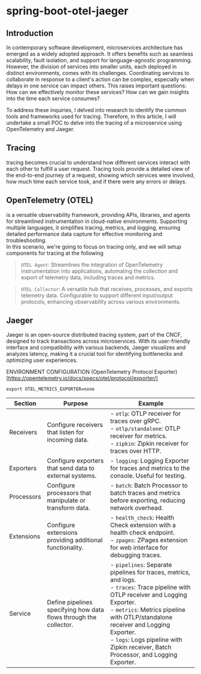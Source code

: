 # spring-boot-otel-jaeger
## Introduction
In contemporary software development, microservices architecture has emerged as a widely adopted approach. It offers benefits such as seamless scalability, fault isolation, and support for language-agnostic programming. However, the division of services into smaller units, each deployed in distinct environments, comes with its challenges. Coordinating services to collaborate in response to a client's action can be complex, especially when delays in one service can impact others. This raises important questions: How can we effectively monitor these services? How can we gain insights into the time each service consumes?

To address these inquiries, I delved into research to identify the common tools and frameworks used for tracing. Therefore, in this article, I will undertake a small POC to delve into the tracing of a microservice using OpenTelemetry and Jaeger.

## Tracing
tracing becomes crucial to understand how different services interact with each other to fulfill a user request. Tracing tools provide a detailed view of the end-to-end journey of a request, showing which services were involved, how much time each service took, and if there were any errors or delays.

## OpenTelemetry (OTEL)
is a versatile observability framework, providing APIs, libraries, and agents for streamlined instrumentation in cloud-native environments. Supporting multiple languages, it simplifies tracing, metrics, and logging, ensuring detailed performance data capture for effective monitoring and troubleshooting.\
In this scenario, we're going to focus on tracing only, and we will setup components for tracing at the following
>`OTEL Agent`: Streamlines the integration of OpenTelemetry instrumentation into applications, automating the collection and export of telemetry data, including traces and metrics.

>`OTEL Collector`: A versatile hub that receives, processes, and exports telemetry data. Configurable to support different input/output protocols, enhancing observability across various environments.


## Jaeger
Jaeger is an open-source distributed tracing system, part of the CNCF, designed to track transactions across microservices. With its user-friendly interface and compatibility with various backends, Jaeger visualizes and analyzes latency, making it a crucial tool for identifying bottlenecks and optimizing user experiences.


ENVIRONMENT CONFIGURATION
(OpenTelemetry Protocol Exporter)[https://opentelemetry.io/docs/specs/otel/protocol/exporter/]

`export OTEL_METRICS_EXPORTER=none`

| Section   | Purpose                                                           | Example                                                                                                              |
|-----------|-------------------------------------------------------------------|----------------------------------------------------------------------------------------------------------------------|
| Receivers | Configure receivers that listen for incoming data.               | - `otlp`: OTLP receiver for traces over gRPC.<br/> - `otlp/standalone`: OTLP receiver for metrics.<br/> - `zipkin`: Zipkin receiver for traces over HTTP.                       |
| Exporters | Configure exporters that send data to external systems.          | - `logging`: Logging Exporter for traces and metrics to the console. Useful for testing.                               |
| Processors| Configure processors that manipulate or transform data.          | - `batch`: Batch Processor to batch traces and metrics before exporting, reducing network overhead.                  |
| Extensions| Configure extensions providing additional functionality.          | - `health_check`: Health Check extension with a health check endpoint.<br/> - `zpages`: ZPages extension for web interface for debugging traces.                        |
| Service   | Define pipelines specifying how data flows through the collector.| - `pipelines`: Separate pipelines for traces, metrics, and logs.<br/> - `traces`: Trace pipeline with OTLP receiver and Logging Exporter.<br/> - `metrics`: Metrics pipeline with OTLP/standalone receiver and Logging Exporter.<br/> - `logs`: Logs pipeline with Zipkin receiver, Batch Processor, and Logging Exporter. |
